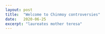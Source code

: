 ```yaml
---
layout: post
title:  "Welcome to Chinmoy controversies"
date:   2020-06-25
excerpt: "laureates mother teresa"
---
```

